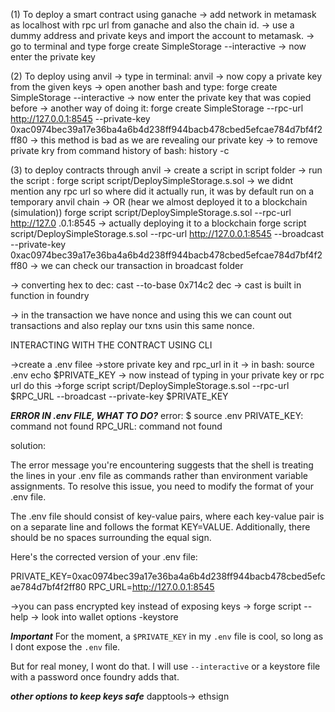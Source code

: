 (1) To deploy a smart contract using ganache
-> add network in metamask as localhost with rpc url from ganache and also the chain id.
-> use a dummy address and private keys and import the account to metamask.
-> go to terminal and type
    forge create SimpleStorage --interactive
-> now enter the private key  

(2) To deploy using anvil
-> type in terminal:
    anvil
-> now copy a private key from the given keys
-> open another bash and type:
    forge create SimpleStorage --interactive
-> now enter the private key that was copied before
-> another way of doing it:
    forge create SimpleStorage --rpc-url http://127.0.0.1:8545 --private-key 0xac0974bec39a17e36ba4a6b4d238ff944bacb478cbed5efcae784d7bf4f2ff80 
    -> this method is bad as we are revealing our private key
    -> to remove private kry from command history of bash: 
        history -c   

(3) to deploy contracts through anvil
    -> create a script in script folder
    -> run the script :
        forge script script/DeploySimpleStorage.s.sol 
        -> we didnt mention any rpc url so where did it actually run, it was by default run on a temporary anvil chain
    -> OR (hear we almost deployed it to a blockchain (simulation))
        forge script script/DeploySimpleStorage.s.sol --rpc-url http://127.0
.0.1:8545
    -> actually deploying it to a blockchain
        forge script script/DeploySimpleStorage.s.sol --rpc-url http://127.0.0.1:8545 --broadcast --private-key 0xac0974bec39a17e36ba4a6b4d238ff944bacb478cbed5efcae784d7bf4f2ff80
-> we can check our transaction in broadcast folder


-> converting hex to dec:
    cast --to-base 0x714c2 dec
    -> cast is built in function in foundry

-> in the transaction we have nonce and using this we can count out transactions and also replay our txns usin this same nonce.


INTERACTING WITH THE CONTRACT USING CLI

->create a .env filee
->store private key and rpc_url in it
-> in bash:
    source .env
    echo $PRIVATE_KEY
    -> now instead of typing in your private key or rpc url do this
    ->forge script script/DeploySimpleStorage.s.sol --rpc-url $RPC_URL --broadcast --private-key $PRIVATE_KEY

***ERROR IN .env FILE, WHAT TO DO?***
error:
$ source .env
PRIVATE_KEY: command not found
RPC_URL: command not found

solution:

The error message you're encountering suggests that the shell is treating the lines in your .env file as commands rather than environment variable assignments. To resolve this issue, you need to modify the format of your .env file.

The .env file should consist of key-value pairs, where each key-value pair is on a separate line and follows the format KEY=VALUE. Additionally, there should be no spaces surrounding the equal sign.

Here's the corrected version of your .env file:

PRIVATE_KEY=0xac0974bec39a17e36ba4a6b4d238ff944bacb478cbed5efcae784d7bf4f2ff80
RPC_URL=http://127.0.0.1:8545

->you can pass encrypted key instead of exposing keys
    -> forge script --help
    -> look into wallet options -keystore


***Important***
For the moment, a `$PRIVATE_KEY` in my `.env` file is cool, so long as I dont expose the `.env` file.

But for real money, I wont do that. I will use `--interactive` or a keystore file with a password once foundry adds that.

***other options to keep keys safe***
dapptools-> ethsign
